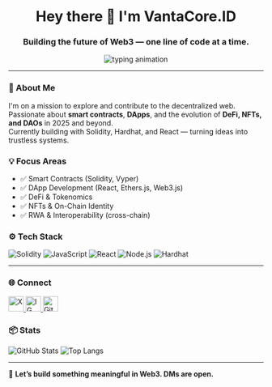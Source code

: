 <h1 align="center">Hey there 👋 I'm <b>VantaCore.ID</b></h1>
<h3 align="center">Building the future of Web3 — one line of code at a time.</h3>

<p align="center">
  <img src="https://readme-typing-svg.herokuapp.com?font=Fira+Code&size=18&duration=4000&pause=1000&color=00FF88&center=true&vCenter=true&width=500&lines=Blockchain+Developer;+Web3+Builder;+DeFi+Explorer;+NFT+Enthusiast" alt="typing animation" />
</p>

---

### 🚀 About Me
I'm on a mission to explore and contribute to the decentralized web. Passionate about **smart contracts**, **DApps**, and the evolution of **DeFi, NFTs, and DAOs** in 2025 and beyond.  
Currently building with Solidity, Hardhat, and React — turning ideas into trustless systems.

### 💡 Focus Areas
- ✅ Smart Contracts (Solidity, Vyper)
- ✅ DApp Development (React, Ethers.js, Web3.js)
- ✅ DeFi & Tokenomics
- ✅ NFTs & On-Chain Identity
- ✅ RWA & Interoperability (cross-chain)

### ⚙️ Tech Stack
![Solidity](https://img.shields.io/badge/-Solidity-000000?style=flat&logo=solidity&logoColor=white)
![JavaScript](https://img.shields.io/badge/-JavaScript-F7DF1E?style=flat&logo=javascript&logoColor=black)
![React](https://img.shields.io/badge/-React-61DAFB?style=flat&logo=react&logoColor=black)
![Node.js](https://img.shields.io/badge/-Node.js-339933?style=flat&logo=node.js&logoColor=white)
![Hardhat](https://img.shields.io/badge/-Hardhat-1B1B2B?style=flat&logo=hardhat&logoColor=yellow)

---

### 🌐 Connect
<p>
  <a href="https://x.com/vantacore_" target="_blank">
    <img src="https://img.icons8.com/color/48/000000/twitter.png" width="30" alt="X"/>
  </a>
  <a href="https://www.instagram.com/ventacore.id/" target="_blank">
    <img src="https://img.icons8.com/color/48/000000/instagram-new.png" width="30" alt="IG"/>
  </a>
  <a href="https://github.com/vantacore-stack" target="_blank">
    <img src="https://img.icons8.com/color/48/000000/github.png" width="30" alt="GitHub"/>
  </a>
</p>

### 📦 Stats
![GitHub Stats](https://github-readme-stats.vercel.app/api?username=vantacore-stack&show_icons=true&theme=dark&border_color=00FF88&bg_color=000000)
![Top Langs](https://github-readme-stats.vercel.app/api/top-langs/?username=vantacore-stack&layout=compact&theme=dark&border_color=00FF88)

---

💬 **Let’s build something meaningful in Web3. DMs are open.**
